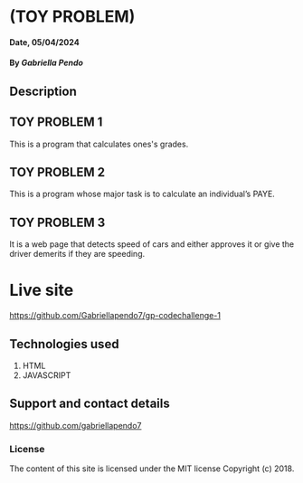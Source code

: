 # (TOY PROBLEM)

#### Date, 05/04/2024

#### By *Gabriella Pendo*

## Description

## TOY PROBLEM 1
This is a program that calculates ones's grades.

## TOY PROBLEM 2
This is a program whose major task is to calculate an individual’s PAYE.

## TOY PROBLEM 3
It is a web page that detects speed of cars and either approves it or give the driver demerits if they are speeding.


# Live site
https://github.com/Gabriellapendo7/gp-codechallenge-1

## Technologies used
1. HTML
3. JAVASCRIPT

## Support and contact details
https://github.com/gabriellapendo7 

### License
The content of this site is licensed under the MIT license
Copyright (c) 2018.